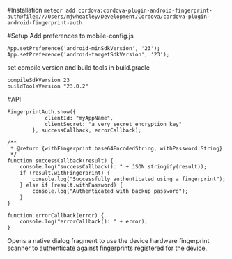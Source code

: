 #Installation
`meteor add cordova:cordova-plugin-android-fingerprint-auth@file:///Users/mjwheatley/Development/Cordova/cordova-plugin-android-fingerprint-auth`

#Setup
Add preferences to mobile-config.js
```
App.setPreference('android-minSdkVersion', '23');
App.setPreference('android-targetSdkVersion', '23');
```

set compile version and build tools in build.gradle
```
compileSdkVersion 23
buildToolsVersion "23.0.2"
```

#API
```
FingerprintAuth.show({
            clientId: "myAppName",
            clientSecret: "a_very_secret_encryption_key"
        }, successCallback, errorCallback);

/**
 * @return {withFingerprint:base64EncodedString, withPassword:String}
 */
function successCallback(result) {
    console.log("successCallback(): " + JSON.stringify(result));
    if (result.withFingerprint) {
        console.log("Successfully authenticated using a fingerprint");
    } else if (result.withPassword) {
        console.log("Authenticated with backup password");
    }
}

function errorCallback(error) {
    console.log("errorCallback(): " + error);
}

```
Opens a native dialog fragment to use the device hardware fingerprint scanner to authenticate against fingerprints
registered for the device.